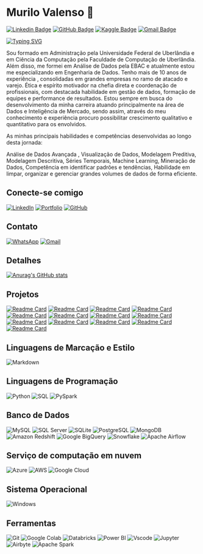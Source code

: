 # Murilo Valenso 👋

[![Linkedin Badge](https://img.shields.io/badge/-Murilo%20Valenso-blue?style=flat-square&logo=linkedin&logoColor=white)](https://www.linkedin.com/in/murilo-valenso-b9b494100/)
[![GitHub Badge](https://img.shields.io/badge/-Murilo%20Valenso-black?style=flat-square&logo=github&logoColor=white)](https://github.com/murilovalenso)
[![Kaggle Badge](https://img.shields.io/badge/-Kagglemurilodealmeida-1da1f2?style=flat-square&logo=twitter&logoColor=white)](https://www.kaggle.com/murilodealmeida/code)
[![Gmail Badge](https://img.shields.io/badge/-murilovalenso23@gmail.com-c14438?style=flat-square&logo=gmail&logoColor=white)](mailto:murilovalenso23@gmail.com)

[![Typing SVG](https://readme-typing-svg.herokuapp.com?font=Fira+Code&size=26&pause=1000&color=FF6400&center=FALSO&vCenter=FALSO&repeat=verdadero&random=FALSO&width=435&lines=Olá!+Eu+sou+Murilo+Valenso.+%F0%9F%90%B1%E2%80%8D%F0%9F%8F%8D)](https://git.io/typing-svg)

Sou formado em Administração pela Universidade Federal de Uberlândia e em Ciência da Computação pela Faculdade de Computação de Uberlândia. Além disso, me formei em Análise de Dados pela EBAC e atualmente estou me especializando em Engenharia de Dados. Tenho mais de 10 anos de experiência , consolidadas em grandes empresas no ramo de atacado e varejo. Ética e espírito motivador na chefia direta e coordenação de profissionais, com destacada habilidade em gestão de dados, formação de equipes e performance de resultados. Estou sempre em busca do desenvolvimento da minha carreira atuando principalmente na área de Dados e Inteligência de Mercado, sendo assim, através do meu conhecimento e experiência procuro possibilitar crescimento qualitativo e quantitativo para os envolvidos.

As minhas principais habilidades e competências desenvolvidas ao longo desta jornada:

Análise de Dados Avançada , Visualização de Dados, Modelagem Preditiva, Modelagem Descritiva, Séries Temporais, Machine Learning, Mineração de Dados, Competência em identificar padrões e tendências, Habilidade em limpar, organizar e gerenciar grandes volumes de dados de forma eficiente.

## Conecte-se comigo

[![LinkedIn](https://img.shields.io/badge/LinkedIn-000?style=for-the-badge&logo=linkedin&logoColor=0E76A8)](https://www.linkedin.com/in/murilo-valenso-b9b494100/)
[![Portfolio](https://img.shields.io/badge/Portfolio-FF5722?style=for-the-badge&logo=todoist&logoColor=white)](https://www.kaggle.com/murilodealmeida/code)
[![GitHub](https://img.shields.io/badge/GitHub-000?style=for-the-badge&logo=GitHub&logoColor=0E76A8)](https://github.com/murilovalenso)


## Contato

[![WhatsApp](https://img.shields.io/badge/WhatsApp-25D366?style=for-the-badge&logo=whatsapp&logoColor=white)](https://wa.me/5534991766251)
[![Gmail](https://img.shields.io/badge/Gmail-333333?style=for-the-badge&logo=gmail&logoColor=red)](mailto:murilovalenso23@gmail.com)

## Detalhes

[![Anurag's GitHub stats](https://github-readme-stats.vercel.app/api?username=murilovalenso&show_icons=true&theme=dark)](https://github.com/murilovalenso)

## Projetos

[![Readme Card](https://github-readme-stats.vercel.app/api/pin/?username=murilovalenso&repo=Redes-Neurais-para-prever-acoes-da-Bolsa-com-Python-e-TensorFlow&theme=dark)](https://github.com/murilovalenso/Redes-Neurais-para-prever-acoes-da-Bolsa-com-Python-e-TensorFlow)
[![Readme Card](https://github-readme-stats.vercel.app/api/pin/?username=murilovalenso&repo=Venda-de-Pecas-para-Rede-de-Fabricante-de-Carros&theme=dark)](https://github.com/murilovalenso/Venda-de-Pecas-para-Rede-de-Fabricante-de-Carros)
[![Readme Card](https://github-readme-stats.vercel.app/api/pin/?username=murilovalenso&repo=Projeto-Pipeline-de-Dados-Telegram&theme=dark)](https://github.com/murilovalenso/Projeto-Pipeline-de-Dados-Telegram)
[![Readme Card](https://github-readme-stats.vercel.app/api/pin/?username=murilovalenso&repo=IA-e-Analise-de-Series-Temporais-com-Power-BI&theme=dark)](https://github.com/murilovalenso/IA-e-Analise-de-Series-Temporais-com-Power-BI)
[![Readme Card](https://github-readme-stats.vercel.app/api/pin/?username=murilovalenso&repo=Machine-Learning-e-Power-BI---Identificar-Anomalias&theme=dark)](https://github.com/murilovalenso/Machine-Learning-e-Power-BI---Identificar-Anomalias)
[![Readme Card](https://github-readme-stats.vercel.app/api/pin/?username=murilovalenso&repo=Projeto-Loggi-Transportes-Analise-de-Dados-em-Pyn&theme=dark)](https://github.com/murilovalenso/Projeto-Loggi-Transportes-Analise-de-Dados-em-Pyn)
[![Readme Card](https://github-readme-stats.vercel.app/api/pin/?username=murilovalenso&repo=Desafio_Modulo_3_Dio_Mysql_Azure_PowerBI&theme=dark)](https://github.com/murilovalenso/Desafio_Modulo_3_Dio_Mysql_Azure_PowerBI)
[![Readme Card](https://github-readme-stats.vercel.app/api/pin/?username=murilovalenso&repo=Machine-Learning-e-Power-BI---Cluster-de-clientes&theme=dark)](https://github.com/murilovalenso/Machine-Learning-e-Power-BI---Cluster-de-clientes)
[![Readme Card](https://github-readme-stats.vercel.app/api/pin/?username=murilovalenso&repo=Projeto-Power-BI-Dio&theme=dark)](https://github.com/murilovalenso/Projeto-Power-BI-Dio)
[![Readme Card](https://github-readme-stats.vercel.app/api/pin/?username=murilovalenso&repo=EBAC_Projeto_Parceria-Machine-Learning&theme=dark)](https://github.com/murilovalenso/EBAC_Projeto_Parceria-Machine-Learning)
[![Readme Card](https://github-readme-stats.vercel.app/api/pin/?username=murilovalenso&repo=Analise-de-dados-de-credito-com-SQL&theme=dark)](https://github.com/murilovalenso/Analise-de-dados-de-credito-com-SQL)
[![Readme Card](https://github-readme-stats.vercel.app/api/pin/?username=murilovalenso&repo=Modulo17_Git_EBAC&theme=dark)](https://github.com/murilovalenso/Modulo17_Git_EBAC)
[![Readme Card](https://github-readme-stats.vercel.app/api/pin/?username=murilovalenso&repo=Desafio-Sistema-Bancario--DIO&theme=dark)](https://github.com/murilovalenso/Desafio-Sistema-Bancario--DIO)

## Linguagens de Marcação e Estilo

![Markdown](https://img.shields.io/badge/Markdown-000?style=for-the-badge&logo=markdown)

## Linguagens de Programação

![Python](https://img.shields.io/badge/python-3670A0?style=for-the-badge&logo=python&logoColor=ffdd54)
![SQL](https://img.shields.io/badge/SQL-0078D4?style=for-the-badge&logo=sqlite&logoColor=0078D4&color=000000)
![PySpark](https://img.shields.io/badge/PySpark-EF7A1B?style=for-the-badge&logo=Apache%20Spark&logoColor=FFFFFF&color=EF7A1B)




## Banco de Dados

![MySQL](https://img.shields.io/badge/MySQL-00000F?style=for-the-badge&logo=Mysql&logoColor=white)
![SQL Server](https://img.shields.io/badge/SQL_Server-CC2927?style=for-the-badge&logo=Microsoft%20SQL%20Server&logoColor=FFFFFF&color=000000)
![SQLite](https://img.shields.io/badge/SQLite-000?style=for-the-badge&logo=Sqlite&logoColor=07405E)
![PostgreSQL](https://img.shields.io/badge/PostgreSQL-000?style=for-the-badge&logo=Postgresql)
![MongoDB](https://img.shields.io/badge/MongoDB-%234ea94b.svg?style=for-the-badge&logo=Mongodb&logoColor=white)
![Amazon Redshift](https://img.shields.io/badge/Amazon_Redshift-DC143C?style=for-the-badge&logo=Amazon%20Redshift&logoColor=FFFFFF&color=000000)
![Google BigQuery](https://img.shields.io/badge/Google_BigQuery-0E5EAA?style=for-the-badge&logo=Google%20BigQuery&logoColor=FFFFFF&color=0E5EAA)
![Snowflake](https://img.shields.io/badge/Snowflake-%230167ff.svg?style=for-the-badge&logo=Snowflake&logoColor=white)
![Apache Airflow](https://img.shields.io/badge/Apache_Airflow-17a2b8?style=for-the-badge&logo=Apache%20Airflow&logoColor=FFFFFF&color=17a2b8)


## Serviço de computação em nuvem
![Azure](https://img.shields.io/badge/Azure-0078D4?style=for-the-badge&logo=Microsoft%20Azure&logoColor=FFFFFF&color=0078D4)
![AWS](https://img.shields.io/badge/AWS-232F3E?style=for-the-badge&logo=Amazon%20AWS&logoColor=FF9900&color=232F3E)
![Google Cloud](https://img.shields.io/badge/GCP-4285F4?style=for-the-badge&logo=Google%20Cloud&logoColor=FFFFFF&color=4285F4)


## Sistema Operacional

![Windows](https://img.shields.io/badge/Windows-0078D6?style=for-the-badge&logo=Windows&logoColor=FFFFFF&color=0078D6)


## Ferramentas

![Git](https://img.shields.io/badge/GIT-E44C30?style=for-the-badge&logo=git&logoColor=white)
![Google Colab](https://img.shields.io/badge/GoogleColab-F38020?style=for-the-badge&logo=googlecolab&logoColor=white)
![Databricks](https://img.shields.io/badge/Databricks-FF5A00?style=for-the-badge&logo=Databricks&logoColor=FF5A00&color=000000)
![Power BI](https://img.shields.io/badge/Power_BI-D9B000?style=for-the-badge&logo=Power%20BI&logoColor=FFFFFF&color=D9B000)
![Vscode](https://img.shields.io/badge/Vscode-007ACC?style=for-the-badge&logo=visual-studio-code&logoColor=white)
![Jupyter](https://img.shields.io/badge/Jupyter-000.svg?style=for-the-badge&logo=Jupyter&logoColor=orange)
![Airbyte](https://img.shields.io/badge/Airbyte-2D3E50?style=for-the-badge&logo=Airbyte&logoColor=FFFFFF&color=2D3E50)
![Apache Spark](https://img.shields.io/badge/Apache_Spark-EF7A1B?style=for-the-badge&logo=Apache%20Spark&logoColor=FFFFFF&color=EF7A1B)

